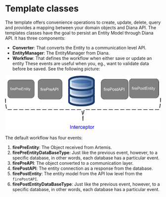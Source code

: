 # Template classes

The template offers convenience operations to create, update, delete, query and provides a mapping between your domain objects and Diana API. The templates classes have the goal to persist an Entity Model through Diana API. It has three components:

* **Converter**: That converts the Entity to a communication level API.
* **EntityManager**: The EntityManager from Diana.
* **Workflow**: That defines the workflow when either save or update an entity These events are useful when you, eg., want to validate data before be saved. See the following picture:

![](../../.gitbook/assets/integration-artemis.png)

The default workflow has four events:

1. **firePreEntity**: The Object received from Artemis.
2. **firePreEntityDataBaseType**: Just like the previous event, however, to a specific database, in other words, each database has a particular event.
3. **firePreAPI**: The object converted to a communication layer.
4. **firePostAPI**: The entity connection as a response from the database.
5. **firePostEntity**: The entity model from the API low level from the `firePostAPI`.
6. **firePostEntityDataBaseType**: Just like the previous event, however, to a specific database, in other words, each database has a particular event.


